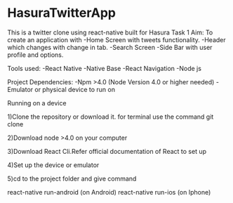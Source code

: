 # HasuraTwitterApp
This is a twitter clone using react-native built for Hasura Task 1
Aim: To create an application with
-Home Screen with tweets functionality.
-Header which changes with change in tab.
-Search Screen
-Side Bar with user profile and options.

Tools used:
-React Native 
-Native Base
-React Navigation
-Node js

Project Dependencies:
-Npm >4.0 (Node Version 4.0 or higher needed)
-Emulator or physical device to run on

Running on a device

1)Clone the repository or download it.
for terminal use the command
git clone

2)Download node >4.0 on your computer

3)Download React Cli.Refer official documentation of React to set up

4)Set up the device or emulator

5)cd to the project folder and give command

react-native run-android (on Android)
react-native run-ios (on Iphone)

